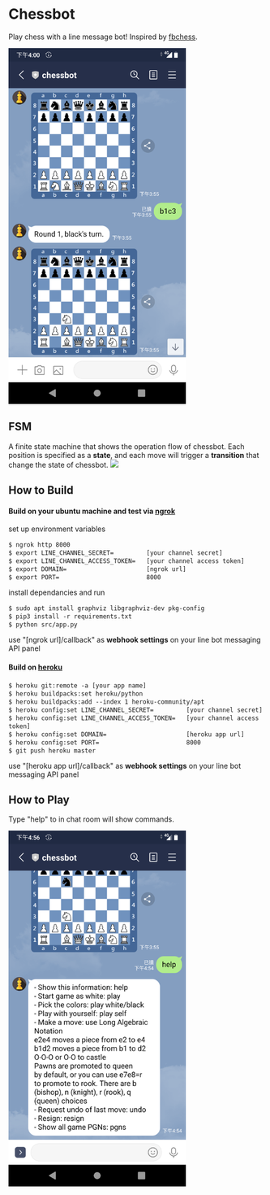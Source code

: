 # Chessbot
Play chess with a line message bot! Inspired by [fbchess](https://www.facebook.com/fbchess/).

<img src="images/1.png" width="350">

## FSM

A finite state machine that shows the operation flow of chessbot. Each position is specified as a **state**, and each move will trigger a **transition** that change the state of chessbot.
![](https://raw.githubusercontent.com/blueskyson/line-bot/master/images/fsm.png)

## How to Build
#### Build on your ubuntu machine and test via [ngrok](https://ngrok.com/)
set up environment variables
```
$ ngrok http 8000
$ export LINE_CHANNEL_SECRET=         [your channel secret]
$ export LINE_CHANNEL_ACCESS_TOKEN=   [your channel access token]
$ export DOMAIN=                      [ngrok url]
$ export PORT=                        8000
```
install dependancies and run
```
$ sudo apt install graphviz libgraphviz-dev pkg-config
$ pip3 install -r requirements.txt
$ python src/app.py
```
use "[ngrok url]/callback" as **webhook settings** on your line bot messaging API panel

#### Build on [heroku](https://www.heroku.com)
```
$ heroku git:remote -a [your app name]
$ heroku buildpacks:set heroku/python
$ heroku buildpacks:add --index 1 heroku-community/apt
$ heroku config:set LINE_CHANNEL_SECRET=         [your channel secret]
$ heroku config:set LINE_CHANNEL_ACCESS_TOKEN=   [your channel access token]
$ heroku config:set DOMAIN=                      [heroku app url]
$ heroku config:set PORT=                        8000
$ git push heroku master
```

use "[heroku app url]/callback" as **webhook settings** on your line bot messaging API panel

## How to Play

Type "help" to in chat room will show commands.

<img src="images/2.png" width="350">

